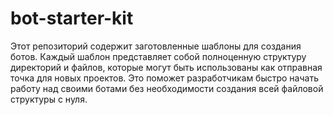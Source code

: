 # bot-starter-kit
Этот репозиторий содержит заготовленные шаблоны для создания ботов. Каждый шаблон представляет собой полноценную структуру директорий и файлов, которые могут быть использованы как отправная точка для новых проектов. Это поможет разработчикам быстро начать работу над своими ботами без необходимости создания всей файловой структуры с нуля.
